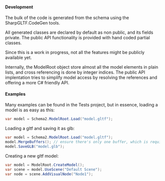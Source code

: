 ﻿
#### Development

The bulk of the code is generated from the schema using the SharpGLTF.CodeGen tools.

All generated classes are declared by default as non public, and its fields private.
The public API functionality is provided with hand coded partial classes.

Since this is a work in progress, not all the features might be publicly available yet.

Internally, the ModelRoot object store almost all the model elements in plain lists,
and cross referencing is done by integer indices. The public API implentation tries
to simplify model access by resolving the references and offering a more C# friendly
API.

#### Examples

Many examples can be found in the Tests project, but in essence, loading a model
is as easy as this:

```c#
var model = Schema2.ModelRoot.Load("model.gltf");
```

Loading a gltf and saving it as glb:
```c#
var model = Schema2.ModelRoot.Load("model.gltf");
model.MergeBuffers(); // ensure there's only one buffer, which is required by GLB
model.SaveGLB("model.glb");
```

Creating a new gltf model:
```c#
var model = ModelRoot.CreateModel();
var scene = model.UseScene("Default Scene");
var node = scene.AddVisualNode("Node1");
```


